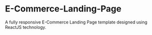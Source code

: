 # E-Commerce-Landing-Page
A fully responsive E-Commerce Landing Page template designed using ReactJS technology.
